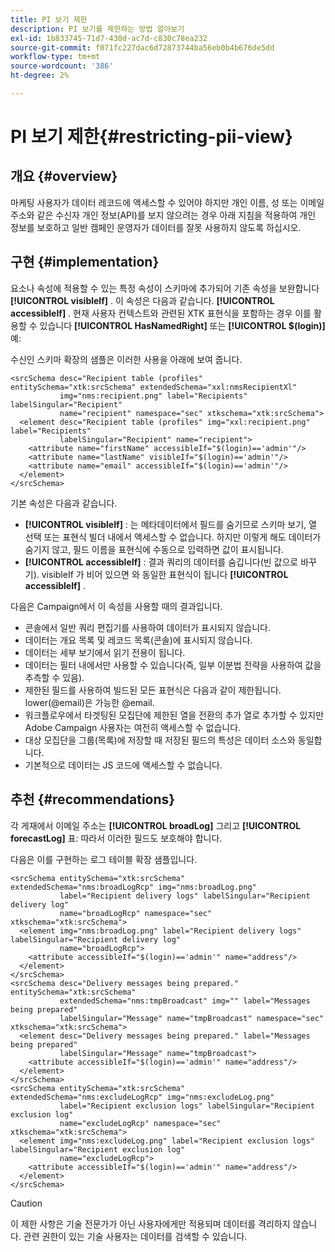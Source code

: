 ```yaml
---
title: PI 보기 제한
description: PI 보기를 제한하는 방법 알아보기
exl-id: 1b833745-71d7-430d-ac7d-c830c78ea232
source-git-commit: f071fc227dac6d72873744ba56eb0b4b676de5dd
workflow-type: tm+mt
source-wordcount: '386'
ht-degree: 2%

---
```


# PI 보기 제한{#restricting-pii-view}

## 개요 {#overview}

마케팅 사용자가 데이터 레코드에 액세스할 수 있어야 하지만 개인 이름, 성 또는 이메일 주소와 같은 수신자 개인 정보(API)를 보지 않으려는 경우 아래 지침을 적용하여 개인 정보를 보호하고 일반 캠페인 운영자가 데이터를 잘못 사용하지 않도록 하십시오.

## 구현 {#implementation}

요소나 속성에 적용할 수 있는 특정 속성이 스키마에 추가되어 기존 속성을 보완합니다 **[!UICONTROL visibleIf]** . 이 속성은 다음과 같습니다. **[!UICONTROL accessibleIf]** . 현재 사용자 컨텍스트와 관련된 XTK 표현식을 포함하는 경우 이를 활용할 수 있습니다 **[!UICONTROL HasNamedRight]** 또는 **[!UICONTROL $(login)]** 예:

수신인 스키마 확장의 샘플은 이러한 사용을 아래에 보여 줍니다.

```
<srcSchema desc="Recipient table (profiles" entitySchema="xtk:srcSchema" extendedSchema="xxl:nmsRecipientXl"
           img="nms:recipient.png" label="Recipients" labelSingular="Recipient"
           name="recipient" namespace="sec" xtkschema="xtk:srcSchema">
  <element desc="Recipient table (profiles" img="xxl:recipient.png" label="Recipients"
           labelSingular="Recipient" name="recipient">
    <attribute name="firstName" accessibleIf="$(login)=='admin'"/>
    <attribute name="lastName" visibleIf="$(login)=='admin'"/>
    <attribute name="email" accessibleIf="$(login)=='admin'"/>
  </element>
</srcSchema>
```

기본 속성은 다음과 같습니다.

* **[!UICONTROL visibleIf]** : 는 메타데이터에서 필드를 숨기므로 스키마 보기, 열 선택 또는 표현식 빌더 내에서 액세스할 수 없습니다. 하지만 이렇게 해도 데이터가 숨기지 않고, 필드 이름을 표현식에 수동으로 입력하면 값이 표시됩니다.
* **[!UICONTROL accessibleIf]** : 결과 쿼리의 데이터를 숨깁니다(빈 값으로 바꾸기). visibleIf 가 비어 있으면 와 동일한 표현식이 됩니다 **[!UICONTROL accessibleIf]** .

다음은 Campaign에서 이 속성을 사용할 때의 결과입니다.

* 콘솔에서 일반 쿼리 편집기를 사용하여 데이터가 표시되지 않습니다.
* 데이터는 개요 목록 및 레코드 목록(콘솔)에 표시되지 않습니다.
* 데이터는 세부 보기에서 읽기 전용이 됩니다.
* 데이터는 필터 내에서만 사용할 수 있습니다(즉, 일부 이분법 전략을 사용하여 값을 추측할 수 있음).
* 제한된 필드를 사용하여 빌드된 모든 표현식은 다음과 같이 제한됩니다. lower(@email)은 가능한 @email.
* 워크플로우에서 타겟팅된 모집단에 제한된 열을 전환의 추가 열로 추가할 수 있지만 Adobe Campaign 사용자는 여전히 액세스할 수 없습니다.
* 대상 모집단을 그룹(목록)에 저장할 때 저장된 필드의 특성은 데이터 소스와 동일합니다.
* 기본적으로 데이터는 JS 코드에 액세스할 수 없습니다.

## 추천 {#recommendations}

각 게재에서 이메일 주소는 **[!UICONTROL broadLog]** 그리고 **[!UICONTROL forecastLog]** 표: 따라서 이러한 필드도 보호해야 합니다.

다음은 이를 구현하는 로그 테이블 확장 샘플입니다.

```
<srcSchema entitySchema="xtk:srcSchema" extendedSchema="nms:broadLogRcp" img="nms:broadLog.png"
           label="Recipient delivery logs" labelSingular="Recipient delivery log"
           name="broadLogRcp" namespace="sec" xtkschema="xtk:srcSchema">
  <element img="nms:broadLog.png" label="Recipient delivery logs" labelSingular="Recipient delivery log"
           name="broadLogRcp">
    <attribute accessibleIf="$(login)=='admin'" name="address"/>
  </element>
</srcSchema>
<srcSchema desc="Delivery messages being prepared." entitySchema="xtk:srcSchema"
           extendedSchema="nms:tmpBroadcast" img="" label="Messages being prepared"
           labelSingular="Message" name="tmpBroadcast" namespace="sec" xtkschema="xtk:srcSchema">
  <element desc="Delivery messages being prepared." label="Messages being prepared"
           labelSingular="Message" name="tmpBroadcast">
    <attribute accessibleIf="$(login)=='admin'" name="address"/>
  </element>
</srcSchema>
<srcSchema entitySchema="xtk:srcSchema" extendedSchema="nms:excludeLogRcp" img="nms:excludeLog.png"
           label="Recipient exclusion logs" labelSingular="Recipient exclusion log"
           name="excludeLogRcp" namespace="sec" xtkschema="xtk:srcSchema">
  <element img="nms:excludeLog.png" label="Recipient exclusion logs" labelSingular="Recipient exclusion log"
           name="excludeLogRcp">
    <attribute accessibleIf="$(login)=='admin'" name="address"/>
  </element>
</srcSchema>
```

>[!CAUTION]
>
>이 제한 사항은 기술 전문가가 아닌 사용자에게만 적용되며 데이터를 격리하지 않습니다. 관련 권한이 있는 기술 사용자는 데이터를 검색할 수 있습니다.
